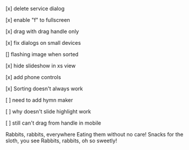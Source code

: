 [x] delete service dialog

[x] enable "f" to fullscreen

[x] drag with drag handle only

[x] fix dialogs on small devices

[] flashing image when sorted

[x] hide slideshow in xs view

[x] add phone controls

[x] Sorting doesn't always work

[ ] need to add hymn maker

[ ] why doesn't slide highlight work

[ ] still can't drag from handle in mobile

Rabbits, rabbits, everywhere
Eating them without no care!
Snacks for the sloth, you see
Rabbits, rabbits, oh so sweetly!
